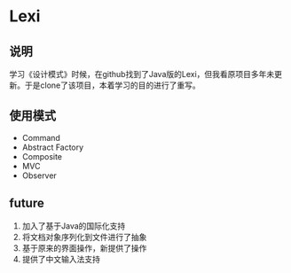# Lexi

## 说明
学习《设计模式》时候，在github找到了Java版的Lexi，但我看原项目多年未更新。于是clone了该项目，本着学习的目的进行了重写。

## 使用模式
* Command
* Abstract Factory
* Composite
* MVC
* Observer

## future
1. 加入了基于Java的国际化支持
2. 将文档对象序列化到文件进行了抽象
3. 基于原来的界面操作，新提供了操作
4. 提供了中文输入法支持

